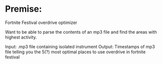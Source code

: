# Premise: 
Fortnite Festival overdrive optimizer 

Want to be able to parse the contents of an mp3 file 
and find the areas with highest activity. 

Input: .mp3 file containing isolated instrument 
Output: Timestamps of mp3 file telling you the 5(?) most optimal places to use overdrive in fortnite festival 
